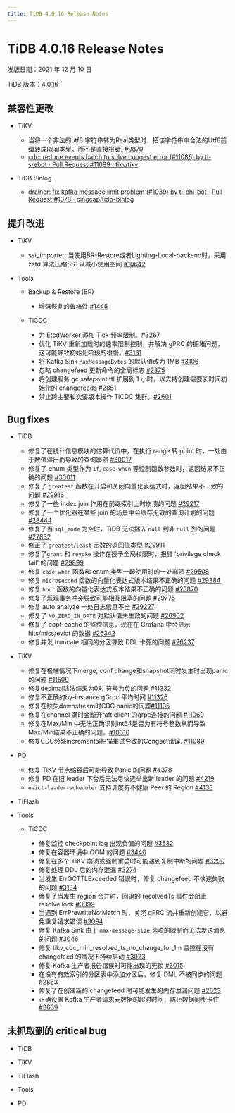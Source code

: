 ```yaml
---
title: TiDB 4.0.16 Release Notes
---
```


# TiDB 4.0.16 Release Notes

发版日期：2021 年 12 月 10 日

TiDB 版本：4.0.16

## 兼容性更改

+ TiKV

    - 当将一个非法的utf8 字符串转为Real类型时，把该字符串中合法的Utf8前缀转成Real类型，而不是直接报错. [#9870](https://github.com/tikv/tikv/pull/9870)
    - [cdc: reduce events batch to solve congest error (#11086) by ti-srebot · Pull Request #11089 · tikv/tikv](https://github.com/tikv/tikv/pull/11089)

+ TiDB Binlog

    - [drainer: fix kafka message limit problem (#1039) by ti-chi-bot · Pull Request #1078 · pingcap/tidb-binlog](https://github.com/pingcap/tidb-binlog/pull/1078)

## 提升改进

+ TiKV

    - sst_importer: 当使用BR-Restore或者Lighting-Local-backend时，采用 zstd 算法压缩SST以减小使用空间 [#10642](https://github.com/tikv/tikv/pull/10642)


+ Tools

    + Backup & Restore (BR)

        - 增强恢复的鲁棒性 [#1445](https://github.com/pingcap/br/pull/1445)

    + TiCDC

        - 为 EtcdWorker 添加 Tick 频率限制。[#3267](https://github.com/pingcap/ticdc/pull/3267)
        - 优化 TiKV 重新加载时的速率限制控制，并解决 gPRC 的拥堵问题，这可能导致初始化阶段的缓慢。[#3131](https://github.com/pingcap/ticdc/pull/3131)
        - 将 Kafka Sink `MaxMessageBytes` 的默认值改为 1MB [#3106](https://github.com/pingcap/ticdc/pull/3106)
        - 忽略 changefeed 更新命令的全局标志 [#2875](https://github.com/pingcap/ticdc/pull/2875)
        - 将创建服务 gc safepoint ttl 扩展到 1 小时，以支持创建需要长时间初始化的 changefeeds [#2851](https://github.com/pingcap/ticdc/pull/2851)
        - 禁止跨主要和次要版本操作 TiCDC 集群。[#2601](https://github.com/pingcap/ticdc/pull/2601)

## Bug fixes

+ TiDB

    - 修复了在统计信息模块的估算代价中，在执行 range 转 point 时，一处由于数值溢出而导致的查询崩溃 [#30017](https://github.com/pingcap/tidb/pull/30017)
    - 修复了 enum 类型作为 `if`, `case when` 等控制函数参数时，返回结果不正确的问题 [#30011](https://github.com/pingcap/tidb/pull/30011)
    - 修复了 `greatest` 函数在开启和关闭向量化表达式时，返回结果不一致的问题 [#29916](https://github.com/pingcap/tidb/pull/29916)
    - 修复了一些 index join 作用在前缀索引上时崩溃的问题 [#29217](https://github.com/pingcap/tidb/pull/29217)
    - 修复了一个优化器在某些 join 的场景中会缓存无效的查询计划的问题 [#28444](https://github.com/pingcap/tidb/pull/28444)
    - 修复了当 `sql_mode` 为空时，TiDB 无法插入 `null` 到非 `null` 列的问题 [#27832](https://github.com/pingcap/tidb/pull/27832)
    - 修正了 `greatest`/`least` 函数的返回值类型 [#29911](https://github.com/pingcap/tidb/pull/29911)
    - 修复了`grant` 和 `revoke` 操作在授予全局权限时，报错 'privilege check fail' 的问题 [#29899](https://github.com/pingcap/tidb/pull/29899)
    - 修复 `case when` 函数和 enum 类型一起使用时的一处崩溃 [#29508](https://github.com/pingcap/tidb/pull/29508)
    - 修复 `microsecond` 函数的向量化表达式版本结果不正确的问题 [#29384](https://github.com/pingcap/tidb/pull/29384)
    - 修复 `hour` 函数的向量化表达式版本结果不正确的问题 [#28870](https://github.com/pingcap/tidb/pull/28870)
    - 修复了乐观事务冲突导致可能相互阻塞的问题 [#29775](https://github.com/pingcap/tidb/pull/29775)
    - 修复 auto analyze 一处日志信息不全 [#29227](https://github.com/pingcap/tidb/pull/29227)
    - 修复了 `NO_ZERO_IN_DATE` 对默认值未生效的问题 [#26902](https://github.com/pingcap/tidb/pull/26902)
    - 修复了 copt-cache 的监控信息，现在在 Grafana 中会显示 hits/miss/evict 的数据 [#26342](https://github.com/pingcap/tidb/pull/26342)
    - 修复并发 truncate 相同的分区导致 DDL 卡死的问题 [#26237](https://github.com/pingcap/tidb/pull/26237)

+ TiKV

    - 修复在极端情况下merge, conf change和snapshot同时发生时出现panic的问题 [#11509](https://github.com/tikv/tikv/pull/11509)
    - 修复decimal除法结果为0时 符号为负的问题 [#11332](https://github.com/tikv/tikv/pull/11332)
    - 修复不正确的by-instance gGrpc 平均时间 [#11326](https://github.com/tikv/tikv/pull/11326)
    - 修复在缺失downstream时CDC panic的问题[#11135](https://github.com/tikv/tikv/pull/11135)
    - 修复在channel 满时会断开raft client 的grpc连接的问题 [#11069](https://github.com/tikv/tikv/pull/11069)
    - 修复在Max/Min 中无法正确识别int64是否为有符号整数从而导致Max/Min结果不正确的问题。[#10616](https://github.com/tikv/tikv/pull/10616)
    -  修复CDC频繁incremental扫描重试导致的Congest错误. [#11089](https://github.com/tikv/tikv/pull/11089)

+ PD

    - 修复 TiKV 节点缩容后可能导致 Panic 的问题 [#4378](https://github.com/tikv/pd/pull/4378)
    - 修复 PD 在旧 leader 下台后无法尽快选举出新 leader 的问题 [#4219](https://github.com/tikv/pd/pull/4219)
    - `evict-leader-scheduler` 支持调度有不健康 Peer 的 Region [#4133](https://github.com/tikv/pd/pull/4133)

+ TiFlash

+ Tools

    + TiCDC

        - 修复监控 checkpoint lag 出现负值的问题 [#3532](https://github.com/pingcap/ticdc/pull/3532)
        - 修复在容器环境中 OOM 的问题 [#3440](https://github.com/pingcap/ticdc/pull/3440)
        - 修复在多个 TiKV 崩溃或强制重启时可能遇到复制中断的问题 [#3290](https://github.com/pingcap/ticdc/pull/3290)
        - 修复处理 DDL 后的内存泄漏 [#3274](https://github.com/pingcap/ticdc/pull/3274)
        - 当发生 ErrGCTTLExceeded 错误时，修复 changefeed 不快速失败的问题 [#3134](https://github.com/pingcap/ticdc/pull/3134)
        - 修复了当发生 region 合并时，回退的 resolvedTs 事件会阻止 resolve lock [#3099](https://github.com/pingcap/ticdc/pull/3099)
        - 当遇到 ErrPrewriteNotMatch 时，关闭 gPRC 流并重新创建它，以避免重复请求错误 [#3094](https://github.com/pingcap/ticdc/pull/3094)
        - 修复 Kafka Sink 由于 `max-message-size` 选项的限制而无法发送消息的问题 [#3046](https://github.com/pingcap/ticdc/pull/3046)
        - 修复 tikv_cdc_min_resolved_ts_no_change_for_1m 监控在没有 changefeed 的情况下持续启动 [#3023](https://github.com/pingcap/ticdc/pull/3023)
        - 修复 Kafka 生产者报告错误时可能出现的死锁 [#3015](https://github.com/pingcap/ticdc/pull/3015)
        - 在没有有效索引的分区表中添加分区后，修复 DML 不被同步的问题 [#2863](https://github.com/pingcap/ticdc/pull/2863)
        - 修复了在创建新的 changefeed 时可能发生的内存泄漏问题 [#2623](https://github.com/pingcap/ticdc/pull/2623)
        - 正确设置 Kafka 生产者请求元数据的超时时间，防止数据同步卡住 [#3669](https://github.com/pingcap/ticdc/pull/3669)

## 未抓取到的 critical bug

+ TiDB

+ TiKV

+ TiFlash

+ Tools

+ PD
